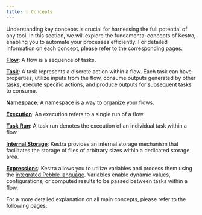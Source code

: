 ```yaml
---
title: 💡 Concepts
---
```


Understanding key concepts is crucial for harnessing the full potential of any tool. In this section, we will explore the fundamental concepts of Kestra, enabling you to automate your processes efficiently. For detailed information on each concept, please refer to the corresponding pages.


[**Flow**](./flow.md): A flow is a sequence of tasks.

[**Task**](./tasks.md): A task represents a discrete action within a flow. Each task can have properties, utilize inputs from the flow, consume outputs generated by other tasks, execute specific actions, and produce outputs for subsequent tasks to consume.

[**Namespace**](./namespace.md): A namespace is a way to organize your flows.

[**Execution**](./execution.md): An execution refers to a single run of a flow.

[**Task Run**](./execution.md#task-run): A task run denotes the execution of an individual task within a flow.

[**Internal Storage**](./internal-storage): Kestra provides an internal storage mechanism that facilitates the storage of files of arbitrary sizes within a dedicated storage area.

[**Expressions**](./expression/01.index.md): Kestra allows you to utilize variables and process them using the [integrated Pebble language](../03.concepts/expression/01.index.md). Variables enable dynamic values, configurations, or computed results to be passed between tasks within a flow.

For a more detailed explanation on all main concepts, please refer to the following pages:

<ChildTableOfContents :max="2" />
